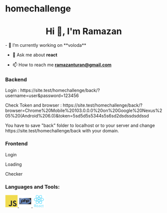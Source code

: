 # homechallenge
<h1 align="center">Hi 👋, I'm Ramazan</h1>
- 🔭 I’m currently working on **voloda**

- 💬 Ask me about **react**

- 📫 How to reach me **ramazanturan@gmail.com**

<h3 align="left">Backend</h3>
<p align="left">
  Login : https://site.test/homechallenge/back/?username=user&password=123456
</p>

<p align="left">
  Check Token and browser :  https://site.test/homechallenge/back/?browser=Chrome%20Mobile%20103.0.0.0%20on%20Google%20Nexus%205%20(Android%206.0)&token=5sd5d5s5344s5s6sd2dsdssdsddssd
</p>

<p align="left">
  You have to save "back" folder to localhost or to your server and change https://site.test/homechallenge/back with your domain.
</p>

<h3 align="left">Frontend</h3>


<p align="left">
  Login
</p>
<p align="left">
  Loading
</p>

<p align="left">
  Checker
</p>

<h3 align="left">Languages and Tools:</h3>
<p align="left"> <a href="https://developer.mozilla.org/en-US/docs/Web/JavaScript" target="_blank" rel="noreferrer"> <img src="https://raw.githubusercontent.com/devicons/devicon/master/icons/javascript/javascript-original.svg" alt="javascript" width="40" height="40"/> </a> <a href="https://www.php.net" target="_blank" rel="noreferrer"> <img src="https://raw.githubusercontent.com/devicons/devicon/master/icons/php/php-original.svg" alt="php" width="40" height="40"/> </a> <a href="https://reactjs.org/" target="_blank" rel="noreferrer"> <img src="https://raw.githubusercontent.com/devicons/devicon/master/icons/react/react-original-wordmark.svg" alt="react" width="40" height="40"/> </a> </p>
